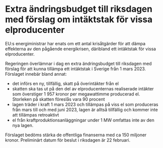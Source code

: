 # Extra ändringsbudget till riksdagen med förslag om intäktstak för vissa elproducenter

EU:s energiministrar har enats om ett antal krisåtgärder för att dämpa effekterna av den pågående energikrisen, däribland ett intäktstak för vissa elproducenter.

Regeringen överlämnar i dag en extra ändringsbudget till riksdagen med förslag för att kunna tillämpa ett intäktstak i Sverige från 1 mars 2023\. Förslaget innebär bland annat:

* det införs en ny, tillfällig, skatt på överintäkter från el
* skatten ska tas ut på den del av elproducenternas realiserade intäkter som överstiger 1 957 kronor per megawattimme producerad el. Storleken på skatten föreslås vara 90 procent
* lagen träder i kraft 1 mars 2023 och tillämpas på viss el som produceras från mars till och med juni 2023, lagen är alltså tillfällig och kommer inte att tillämpas retroaktivt
* el från kraftproduktionsanläggningar under 1 MW omfattas inte av den nya lagen.

Förslaget bedöms stärka de offentliga finanserna med ca 150 miljoner kronor. Preliminärt datum för beslut i riksdagen är 22 februari.
